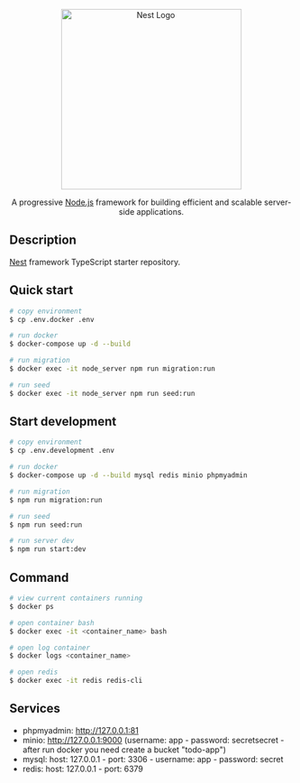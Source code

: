 <p align="center">
  <a href="http://nestjs.com/" target="blank"><img src="https://nestjs.com/img/logo_text.svg" width="320" alt="Nest Logo" /></a>
</p>

[circleci-image]: https://img.shields.io/circleci/build/github/nestjs/nest/master?token=abc123def456
[circleci-url]: https://circleci.com/gh/nestjs/nest

<p align="center">
A progressive <a href="http://nodejs.org" target="_blank">Node.js</a> framework for building efficient and scalable server-side applications.
</p>

## Description

[Nest](https://github.com/nestjs/nest) framework TypeScript starter repository.

## Quick start

```bash
# copy environment
$ cp .env.docker .env

# run docker
$ docker-compose up -d --build

# run migration
$ docker exec -it node_server npm run migration:run

# run seed
$ docker exec -it node_server npm run seed:run
```

## Start development

```bash
# copy environment
$ cp .env.development .env

# run docker
$ docker-compose up -d --build mysql redis minio phpmyadmin

# run migration
$ npm run migration:run

# run seed
$ npm run seed:run

# run server dev
$ npm run start:dev
```

## Command

```bash
# view current containers running
$ docker ps

# open container bash
$ docker exec -it <container_name> bash

# open log container
$ docker logs <container_name>

# open redis
$ docker exec -it redis redis-cli
```

## Services

- phpmyadmin: http://127.0.0.1:81
- minio: http://127.0.0.1:9000 (username: app - password: secretsecret - after run docker you need create a bucket "todo-app")
- mysql: host: 127.0.0.1 - port: 3306 - username: app - password: secret
- redis: host: 127.0.0.1 - port: 6379
